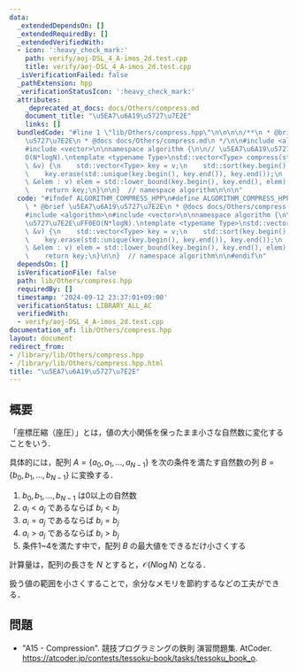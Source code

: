 ```yaml
---
data:
  _extendedDependsOn: []
  _extendedRequiredBy: []
  _extendedVerifiedWith:
  - icon: ':heavy_check_mark:'
    path: verify/aoj-DSL_4_A-imos_2d.test.cpp
    title: verify/aoj-DSL_4_A-imos_2d.test.cpp
  _isVerificationFailed: false
  _pathExtension: hpp
  _verificationStatusIcon: ':heavy_check_mark:'
  attributes:
    _deprecated_at_docs: docs/Others/compress.md
    document_title: "\u5EA7\u6A19\u5727\u7E2E"
    links: []
  bundledCode: "#line 1 \"lib/Others/compress.hpp\"\n\n\n\n/**\n * @brief \u5EA7\u6A19\
    \u5727\u7E2E\n * @docs docs/Others/compress.md\n */\n\n#include <algorithm>\n\
    #include <vector>\n\nnamespace algorithm {\n\n// \u5EA7\u6A19\u5727\u7E2E\uFF0E\
    O(N*logN).\ntemplate <typename Type>\nstd::vector<Type> compress(std::vector<Type>\
    \ &v) {\n    std::vector<Type> key = v;\n    std::sort(key.begin(), key.end());\n\
    \    key.erase(std::unique(key.begin(), key.end()), key.end());\n    for(auto\
    \ &elem : v) elem = std::lower_bound(key.begin(), key.end(), elem) - key.begin();\n\
    \    return key;\n}\n\n}  // namespace algorithm\n\n\n"
  code: "#ifndef ALGORITHM_COMPRESS_HPP\n#define ALGORITHM_COMPRESS_HPP 1\n\n/**\n\
    \ * @brief \u5EA7\u6A19\u5727\u7E2E\n * @docs docs/Others/compress.md\n */\n\n\
    #include <algorithm>\n#include <vector>\n\nnamespace algorithm {\n\n// \u5EA7\u6A19\
    \u5727\u7E2E\uFF0EO(N*logN).\ntemplate <typename Type>\nstd::vector<Type> compress(std::vector<Type>\
    \ &v) {\n    std::vector<Type> key = v;\n    std::sort(key.begin(), key.end());\n\
    \    key.erase(std::unique(key.begin(), key.end()), key.end());\n    for(auto\
    \ &elem : v) elem = std::lower_bound(key.begin(), key.end(), elem) - key.begin();\n\
    \    return key;\n}\n\n}  // namespace algorithm\n\n#endif\n"
  dependsOn: []
  isVerificationFile: false
  path: lib/Others/compress.hpp
  requiredBy: []
  timestamp: '2024-09-12 23:37:01+09:00'
  verificationStatus: LIBRARY_ALL_AC
  verifiedWith:
  - verify/aoj-DSL_4_A-imos_2d.test.cpp
documentation_of: lib/Others/compress.hpp
layout: document
redirect_from:
- /library/lib/Others/compress.hpp
- /library/lib/Others/compress.hpp.html
title: "\u5EA7\u6A19\u5727\u7E2E"
---
```

## 概要

「座標圧縮（座圧）」とは，値の大小関係を保ったまま小さな自然数に変化することをいう．

具体的には，配列 $A = \lbrace a_0, a_1, \ldots, a_{N-1} \rbrace$ を次の条件を満たす自然数の列 $B = \lbrace b_0, b_1, \ldots, b_{N-1} \rbrace$ に変換する．

1. $b_0, b_1, \ldots, b_{N-1}$ は0以上の自然数
1. $a_i < a_j$ であるならば $b_i < b_j$
1. $a_i = a_j$ であるならば $b_i = b_j$
1. $a_i > a_j$ であるならば $b_i > b_j$
1. 条件1~4を満たす中で，配列 $B$ の最大値をできるだけ小さくする

計算量は，配列の長さを $N$ とすると，$\mathcal{O}(N \log N)$ となる．

扱う値の範囲を小さくすることで，余分なメモリを節約するなどの工夫ができる．


## 問題

- "A15 - Compression". 競技プログラミングの鉄則 演習問題集. AtCoder. <https://atcoder.jp/contests/tessoku-book/tasks/tessoku_book_o>.
